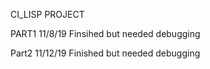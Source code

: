 CI_LISP PROJECT

PART1
11/8/19
Finsihed but needed debugging

Part2
11/12/19
Finished but needed debugging 

